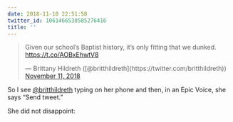 ```yaml
---
date: 2018-11-10 22:51:58
twitter_id: 1061466538585276416
title: ''
---
```


<blockquote class="twitter-tweet"><p lang="en" dir="ltr">Given our school’s Baptist history, it’s only fitting that we dunked. <a href="https://t.co/AOBxEhwtV8">https://t.co/AOBxEhwtV8</a></p>&mdash; Brittany Hildreth ([@britthildreth](https://twitter.com/britthildreth)) <a href="https://twitter.com/britthildreth/status/1061465915433385984?ref_src=twsrc%5Etfw">November 11, 2018</a></blockquote>
<script async src="https://platform.twitter.com/widgets.js" charset="utf-8"></script>

So I see [@britthildreth](https://twitter.com/britthildreth) typing on her phone and then, in an Epic Voice, she says “Send tweet.”

She did not disappoint:
